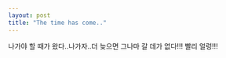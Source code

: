 ```yaml
---
layout: post
title: "The time has come.."
---
```


나가야 할 때가 왔다..나가자..더 늦으면 그나마 갈 데가 없다!!! 빨리 얼렁!!!


